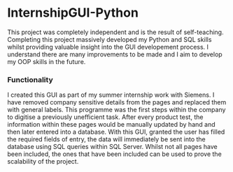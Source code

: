 # InternshipGUI-Python

This project was completely independent and is the result of self-teaching. Completing this project massively developed my Python and SQL skills whilst providing valuable insight into the GUI developement process. I understand there are many improvements to be made and I aim to develop my OOP skills in the future. 


### Functionality

I created this GUI as part of my summer internship work with Siemens. I have removed company sensitive details from the pages and replaced them with general labels. This programme was the first steps within the company to digitise a previously unefficient task. After every product test, the information within these pages would be manually updated by hand and then later entered into a database. With this GUI, granted the user has filled the required fields of entry, the data will immediately be sent into the database using SQL queries within SQL Server. Whilst not all pages have been included, the ones that have been included can be used to prove the scalability of the project. 
